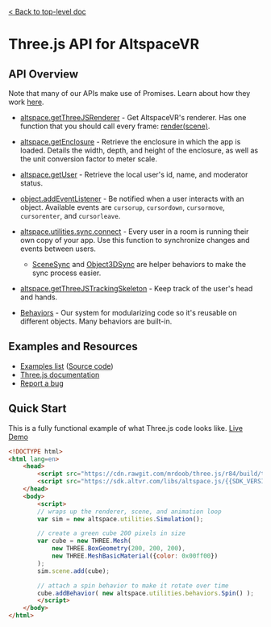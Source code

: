 [< Back to top-level doc](../index.html)

# Three.js API for AltspaceVR

## API Overview

Note that many of our APIs make use of Promises. Learn about how they work [here](https://developers.google.com/web/fundamentals/getting-started/primers/promises).

* [altspace.getThreeJSRenderer](module-altspace.html#.getThreeJSRenderer) - Get AltspaceVR's renderer. Has one function that you should call every frame: [render(scene)](module-altspace-AltRenderer.html#render).
* [altspace.getEnclosure](module-altspace.html#.getEnclosure) - Retrieve the enclosure in which the app is loaded. Details the width, depth, and height of the enclosure, as well as the unit conversion factor to meter scale.
* [altspace.getUser](module-altspace.html#.getUser) - Retrieve the local user's id, name, and moderator status.
* [object.addEventListener](https://threejs.org/docs/#Reference/Core/EventDispatcher) - Be notified when a user interacts with an object. Available events are `cursorup`, `cursordown`, `cursormove`, `cursorenter`, and `cursorleave`.
* [altspace.utilities.sync.connect](module-altspace_utilities_sync.html) - Every user in a room is running their own copy of your app. Use this function to synchronize changes and events between users.
    * [SceneSync](module-altspace_utilities_behaviors.SceneSync.html) and [Object3DSync](module-altspace_utilities_behaviors.Object3DSync.html) are helper behaviors to make the sync process easier.
* [altspace.getThreeJSTrackingSkeleton](module-altspace.html#.getThreeJSTrackingSkeleton) - Keep track of the user's head and hands.

* [Behaviors](module-altspace_utilities_behaviors.html) - Our system for modularizing code so it's reusable on different objects. Many behaviors are built-in.

## Examples and Resources

* [Examples list](/examples/) ([Source code](https://github.com/AltspaceVR/AltspaceSDK/tree/master/examples))
* [Three.js documentation](https://threejs.org/docs)
* [Report a bug](https://github.com/AltspaceVR/AltspaceSDK/issues)

## Quick Start

This is a fully functional example of what Three.js code looks like.
[Live Demo](https://altspacevr.github.io/AltspaceSDK/examples/basic-cube.html)

```html
<!DOCTYPE html>
<html lang=en>
	<head>
		<script src="https://cdn.rawgit.com/mrdoob/three.js/r84/build/three.js"></script>
		<script src="https://sdk.altvr.com/libs/altspace.js/{{SDK_VERSION}}/altspace.min.js"></script>
	</head>
	<body>
		<script>
        // wraps up the renderer, scene, and animation loop
		var sim = new altspace.utilities.Simulation();

        // create a green cube 200 pixels in size
		var cube = new THREE.Mesh(
            new THREE.BoxGeometry(200, 200, 200),
            new THREE.MeshBasicMaterial({color: 0x00ff00})
        );
		sim.scene.add(cube);

        // attach a spin behavior to make it rotate over time
		cube.addBehavior( new altspace.utilities.behaviors.Spin() );
		</script>
	</body>
</html>
```
